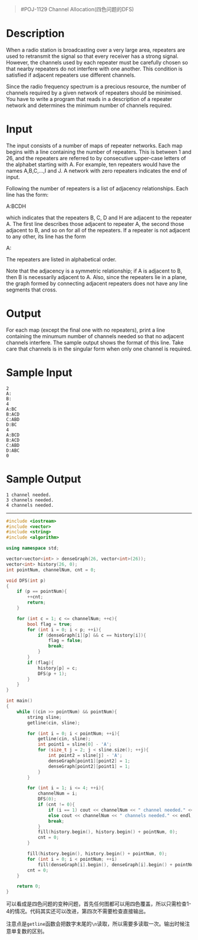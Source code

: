 > #POJ-1129 Channel Allocation(四色问题的DFS)

# Description

When a radio station is broadcasting over a very large area, repeaters are used to retransmit the signal so that every receiver has a strong signal. However, the channels used by each repeater must be carefully chosen so that nearby repeaters do not interfere with one another. This condition is satisfied if adjacent repeaters use different channels.

Since the radio frequency spectrum is a precious resource, the number of channels required by a given network of repeaters should be minimised. You have to write a program that reads in a description of a repeater network and determines the minimum number of channels required.

# Input

The input consists of a number of maps of repeater networks. Each map begins with a line containing the number of repeaters. This is between 1 and 26, and the repeaters are referred to by consecutive upper-case letters of the alphabet starting with A. For example, ten repeaters would have the names A,B,C,...,I and J. A network with zero repeaters indicates the end of input.

Following the number of repeaters is a list of adjacency relationships. Each line has the form:

A:BCDH

which indicates that the repeaters B, C, D and H are adjacent to the repeater A. The first line describes those adjacent to repeater A, the second those adjacent to B, and so on for all of the repeaters. If a repeater is not adjacent to any other, its line has the form

A:

The repeaters are listed in alphabetical order.

Note that the adjacency is a symmetric relationship; if A is adjacent to B, then B is necessarily adjacent to A. Also, since the repeaters lie in a plane, the graph formed by connecting adjacent repeaters does not have any line segments that cross.

# Output

For each map (except the final one with no repeaters), print a line containing the minumum number of channels needed so that no adjacent channels interfere. The sample output shows the format of this line. Take care that channels is in the singular form when only one channel is required.

# Sample Input

```
2
A:
B:
4
A:BC
B:ACD
C:ABD
D:BC
4
A:BCD
B:ACD
C:ABD
D:ABC
0
```

# Sample Output

```
1 channel needed.
3 channels needed.
4 channels needed. 
```

---

```c++
#include <iostream>
#include <vector>
#include <string>
#include <algorithm>

using namespace std;

vector<vector<int> > denseGraph(26, vector<int>(26));
vector<int> history(26, 0);
int pointNum, channelNum, cnt = 0;

void DFS(int p)
{
    if (p == pointNum){
        ++cnt;
        return;
    } 

    for (int c = 1; c <= channelNum; ++c){
        bool flag = true;
        for (int i = 0; i < p; ++i){
            if (denseGraph[i][p] && c == history[i]){
                flag = false;
                break;
            }
        }
        if (flag){
            history[p] = c;
            DFS(p + 1);
        }
    }
}

int main()
{
    while ((cin >> pointNum) && pointNum){
        string sline;
        getline(cin, sline);

        for (int i = 0; i < pointNum; ++i){
            getline(cin, sline);
            int point1 = sline[0] - 'A';
            for (size_t j = 2; j < sline.size(); ++j){
                int point2 = sline[j] - 'A';
                denseGraph[point1][point2] = 1;
                denseGraph[point2][point1] = 1;
            }
        }

        for (int i = 1; i <= 4; ++i){
            channelNum = i;
            DFS(0);
            if (cnt != 0){
                if (i == 1) cout << channelNum << " channel needed." << endl;
                else cout << channelNum << " channels needed." << endl;
                break;
            }
            fill(history.begin(), history.begin() + pointNum, 0);
            cnt = 0;
        }

        fill(history.begin(), history.begin() + pointNum, 0);
        for (int i = 0; i < pointNum; ++i)
            fill(denseGraph[i].begin(), denseGraph[i].begin() + pointNum, 0);
        cnt = 0;
    }

    return 0;
}
```

可以看成是四色问题的变种问题，首先任何图都可以用四色覆盖，所以只需检查1-4的情况。代码其实还可以改进，第四次不需要检查直接输出。

注意点是`getline`函数会把数字末尾的`\n`读取，所以需要多读取一次。输出时候注意单复数的区别。